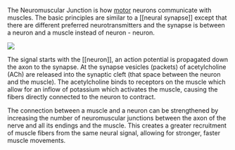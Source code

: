The Neuromuscular Junction is how [motor](Motor) neurons communicate with muscles.  The basic principles are similar to a [[neural synapse]] except that there are different preferred neurotransmitters and the synapse is between a neuron and a muscle instead of neuron - neuron.

![](http://www.muskingum.edu/~asantas/Biology%20228/Chapter9_muscle_part2_2006_files/slide0031_image010.jpg)

The signal starts with the [[neuron]], an action potential is propagated down the axon to the synapse.  At the synapse vesicles (packets) of acetylcholine (ACh) are released into the synaptic cleft (that space between the neuron and the muscle).  The acetylcholine binds to receptors on the muscle which allow for an inflow of potassium which activates the muscle, causing the fibers directly connected to the neuron to contract.

The connection between a muscle and a neuron can be strengthened by increasing the number of neuromuscular junctions between the axon of the nerve and all its endings and the muscle.  This creates a greater recruitment of muscle fibers from the same neural signal, allowing for stronger, faster muscle movements.